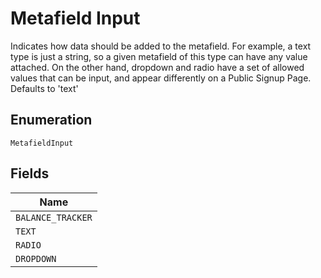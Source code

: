 
# Metafield Input

Indicates how data should be added to the metafield. For example, a text type is just a string, so a given metafield of this type can have any value attached. On the other hand, dropdown and radio have a set of allowed values that can be input, and appear differently on a Public Signup Page. Defaults to 'text'

## Enumeration

`MetafieldInput`

## Fields

| Name |
|  --- |
| `BALANCE_TRACKER` |
| `TEXT` |
| `RADIO` |
| `DROPDOWN` |

